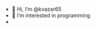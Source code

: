 - 👋 Hi, I’m @kvazar65
- 👀 I’m interested in programming
-


<!---
kvazar65/kvazar65 is a ✨ special ✨ repository because its `README.md` (this file) appears on your GitHub profile.
You can click the Preview link to take a look at your changes.
--->
